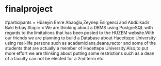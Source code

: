 # finalproject

#participants = Hüseyin Emre Abaoğlu,Zeynep Esirgenci and Abdülkadir Baki Erbaş
#topic = We are thinking about a DBMS using PostgreSQL with regards to the limitations that has been posted to the HUZEM website.With our friends we are planning to build a Database about Hacettepe University using real-life persons such as academicians,deans,rector and some of the students that are actually a member of Hacettepe University.Also,to put more effort we are thinking about putting some restrictions such as a dean of a faculty can not be elected for a 2nd term etc.
